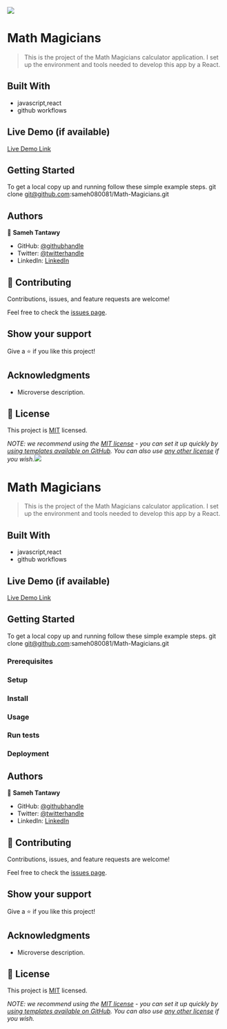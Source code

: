 ![](https://img.shields.io/badge/Microverse-blueviolet)

# Math Magicians

> This is the project of the Math Magicians calculator application. I set up the environment and tools needed to develop this app by a React.

## Built With

- javascript,react
- github workflows

## Live Demo (if available)

[Live Demo Link](https://livedemo.com)

## Getting Started

To get a local copy up and running follow these simple example steps.
git clone git@github.com:sameh080081/Math-Magicians.git

## Authors

👤 **Sameh Tantawy**

- GitHub: [@githubhandle](https://github.com/sameh080081)
- Twitter: [@twitterhandle](https://twitter.com/sameh080081)
- LinkedIn: [LinkedIn](https://linkedin.com/in/sameh080081)

## 🤝 Contributing

Contributions, issues, and feature requests are welcome!

Feel free to check the [issues page](../../issues/).

## Show your support

Give a ⭐️ if you like this project!

## Acknowledgments

- Microverse description.

## 📝 License

This project is [MIT](./LICENSE) licensed.

_NOTE: we recommend using the [MIT license](https://choosealicense.com/licenses/mit/) - you can set it up quickly by [using templates available on GitHub](https://docs.github.com/en/communities/setting-up-your-project-for-healthy-contributions/adding-a-license-to-a-repository). You can also use [any other license](https://choosealicense.com/licenses/) if you wish._![](https://img.shields.io/badge/Microverse-blueviolet)

# Math Magicians

> This is the project of the Math Magicians calculator application. I set up the environment and tools needed to develop this app by a React.

## Built With

- javascript,react
- github workflows

## Live Demo (if available)

[Live Demo Link](https://livedemo.com)

## Getting Started

To get a local copy up and running follow these simple example steps.
git clone git@github.com:sameh080081/Math-Magicians.git

### Prerequisites

### Setup

### Install

### Usage

### Run tests

### Deployment

## Authors

👤 **Sameh Tantawy**

- GitHub: [@githubhandle](https://github.com/sameh080081)
- Twitter: [@twitterhandle](https://twitter.com/sameh080081)
- LinkedIn: [LinkedIn](https://linkedin.com/in/sameh080081)

## 🤝 Contributing

Contributions, issues, and feature requests are welcome!

Feel free to check the [issues page](../../issues/).

## Show your support

Give a ⭐️ if you like this project!

## Acknowledgments

- Microverse description.

## 📝 License

This project is [MIT](./LICENSE) licensed.

_NOTE: we recommend using the [MIT license](https://choosealicense.com/licenses/mit/) - you can set it up quickly by [using templates available on GitHub](https://docs.github.com/en/communities/setting-up-your-project-for-healthy-contributions/adding-a-license-to-a-repository). You can also use [any other license](https://choosealicense.com/licenses/) if you wish._
